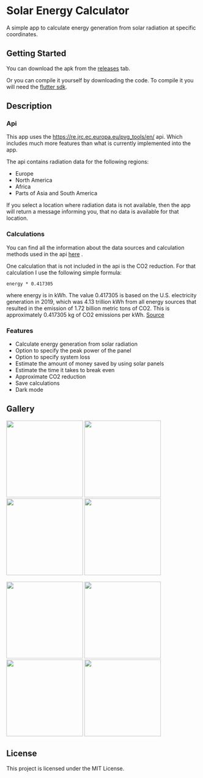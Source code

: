 # Solar Energy Calculator

A simple app to calculate energy generation from solar radiation at specific coordinates.

## Getting Started

You can download the apk from the [releases](https://github.com/kevinhartyanyi/solar-energy-calculator/releases) tab.

Or you can compile it yourself by downloading the code. To compile it you will need the [flutter sdk](https://flutter.dev/docs/get-started/install).



## Description

### Api
This app uses the https://re.jrc.ec.europa.eu/pvg_tools/en/ api. Which includes much more features than what is currently implemented into the app. 

The api contains radiation data for the following regions:
- Europe
- North America
- Africa
- Parts of Asia and South America

If you select a location where radiation data is not available, then the app will return a message informing you, that no data is available for that location.

### Calculations
You can find all the information about the data sources and calculation methods used in the api [here](https://ec.europa.eu/jrc/en/PVGIS/docs/methods) .

One calculation that is not included in the api is the CO2 reduction. For that calculation I use the following simple formula:
```
energy * 0.417305
```
where energy is in kWh. The value 0.417305 is based on the U.S. electricity generation in 2019,
which was 4.13 trillion kWh from all energy sources that resulted in the emission of 1.72 billion metric tons of CO2. 
This is approximately 0.417305 kg of CO2 emissions per kWh. [Source](https://www.eia.gov/tools/faqs/faq.php?id=74&t=11) 

### Features
- Calculate energy generation from solar radiation
- Option to specify the peak power of the panel
- Option to specify system loss
- Estimate the amount of money saved by using solar panels
- Estimate the time it takes to break even
- Approximate CO2 reduction
- Save calculations
- Dark mode

 

## Gallery
<p float="left">
  <img src="https://user-images.githubusercontent.com/37983153/111533164-c6673a80-8766-11eb-8954-4ea08e5bf219.jpg" width="200" />
  <img src="https://user-images.githubusercontent.com/37983153/111533321-f0b8f800-8766-11eb-9511-384d317c123f.jpg" width="200" /> 
  <img src="https://user-images.githubusercontent.com/37983153/111533323-f1518e80-8766-11eb-9dbb-2a354b7e49d6.jpg" width="200" />
  <img src="https://user-images.githubusercontent.com/37983153/111533324-f1518e80-8766-11eb-85c6-936d5e18d87f.jpg" width="200" />
</p>

<p float="left">
  <img src="https://user-images.githubusercontent.com/37983153/111533327-f1ea2500-8766-11eb-8232-1027fb1135c1.jpg" width="200" />
  <img src="https://user-images.githubusercontent.com/37983153/111533330-f282bb80-8766-11eb-9ba6-e0e490a9325f.jpg" width="200" /> 
  <img src="https://user-images.githubusercontent.com/37983153/111533333-f3b3e880-8766-11eb-83f0-14d6c0bfc127.jpg" width="200" />
  <img src="https://user-images.githubusercontent.com/37983153/111533334-f3b3e880-8766-11eb-9a8a-fa26b9527dff.jpg" width="200" />
</p>

## License

This project is licensed under the MIT License.
